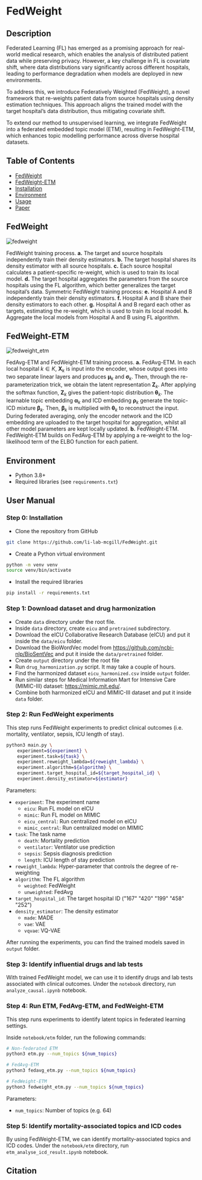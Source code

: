 # FedWeight

## Description
Federated Learning (FL) has emerged as a promising approach for real-world medical research, which enables the analysis of distributed patient data while preserving privacy. However, a key challenge in FL is covariate shift, where data distributions vary significantly across different hospitals, leading to performance degradation when models are deployed in new environments.

To address this, we introduce Federatively Weighted (FedWeight), a novel framework that re-weights patient data from source hospitals using density estimation techniques. This approach aligns the trained model with the target hospital’s data distribution, thus mitigating covariate shift.

To extend our method to unsupervised learning, we integrate FedWeight into a federated embedded topic model (ETM), resulting in FedWeight-ETM, which enhances topic modelling performance across diverse hospital datasets.

## Table of Contents
- [FedWeight](#fedweight)
- [FedWeight-ETM](#fedweight-etm)
- [Installation](#installation)
- [Environment](#environment)
- [Usage](#usage)
- [Paper](#paper)

## FedWeight

![fedweight](./img/fedweight_method.png)

FedWeight training process. **a.** The target and source hospitals independently train their density estimators. **b.** The target hospital shares its density estimator with all source hospitals. **c.** Each source hospital calculates a patient-specific re-weight, which is used to train its local model. **d.** The target hospital aggregates the parameters from the source hospitals using the FL algorithm, which better generalizes the target hospital’s data. Symmetric FedWeight training process: **e.** Hospital A and B independently train their density estimators. **f.** Hospital A and B share their density estimators to each other. **g.** Hospital A and B regard each other as targets, estimating the re-weight, which is used to train its local model. **h.** Aggregate the local models from Hospital A and B using FL algorithm.

## FedWeight-ETM

![fedweight_etm](./img/fedetm.png)

FedAvg-ETM and FedWeight-ETM training process. **a.** FedAvg-ETM. In each local hospital $k \in K$, $\mathbf{X}_k$ is input into the encoder, whose output goes into two separate linear layers and produces $\boldsymbol{\mu}_k$ and $\boldsymbol{\sigma}_k$. Then, through the re-parameterization trick, we obtain the latent representation $\mathbf{Z}_k$. After applying the softmax function, $\mathbf{Z}_k$ gives the patient-topic distribution $\boldsymbol{\theta}_k$. The learnable topic embedding $\boldsymbol{\alpha}_k$ and ICD embedding $\boldsymbol{\rho}_k$ generate the topic-ICD mixture $\boldsymbol{\beta}_k$. Then, $\boldsymbol{\beta}_k$ is multiplied with $\boldsymbol{\theta}_k$ to reconstruct the input. During federated averaging, only the encoder network and the ICD embedding are uploaded to the target hospital for aggregation, whilst all other model parameters are kept locally updated.
**b.** FedWeight-ETM. FedWeight-ETM builds on FedAvg-ETM by applying a re-weight to the log-likelihood term of the ELBO function for each patient.

## Environment
- Python 3.8+
- Required libraries (see `requirements.txt`)

## User Manual
### Step 0: Installation
- Clone the repository from GitHub
```bash
git clone https://github.com/li-lab-mcgill/FedWeight.git
```

- Create a Python virtual environment
```bash
python -m venv venv
source venv/bin/activate
```

- Install the required libraries
```bash
pip install -r requirements.txt
```

### Step 1: Download dataset and drug harmonization
- Create `data` directory under the root file.
- Inside `data` directory, create `eicu` and `pretrained` subdirectory.
- Download the eICU Collaborative Research Database (eICU) and put it inside the `data/eicu` folder.
- Download the BioWordVec model from https://github.com/ncbi-nlp/BioSentVec and put it inside the `data/pretrained` folder.
- Create `output` directory under the root file
- Run `drug_harmonization.py` script. It may take a couple of hours.
- Find the harmonized dataset `eicu_harmonized.csv` inside `output` folder.
- Run similar steps for Medical Information Mart for Intensive Care (MIMIC-III) dataset: https://mimic.mit.edu/.
- Combine both harmonized eICU and MIMIC-III dataset and put it inside `data` folder.

### Step 2: Run FedWeight experiments

This step runs FedWeight experiments to predict clinical outcomes (i.e. mortality, ventilator, sepsis, ICU length of stay).

```bash
python3 main.py \
    experiment=${experiment} \
    experiment.task=${task} \ 
    experiment.reweight_lambda=${reweight_lambda} \
    experiment.algorithm=${algorithm} \
    experiment.target_hospital_id=${target_hospital_id} \
    experiment.density_estimator=${estimator}
```
Parameters:
- `experiment`: The experiment name
    - `eicu`: Run FL model on eICU
    - `mimic`: Run FL model on MIMIC
    - `eicu_central`: Run centralized model on eICU
    - `mimic_central`: Run centralized model on MIMIC
- `task`: The task name
    - `death`: Mortality prediction
    - `ventilator`: Ventilator use prediction
    - `sepsis`: Sepsis diagnosis prediction
    - `length`: ICU length of stay prediction
- `reweight_lambda`: Hyper-parameter that controls the degree of re-weighting
- `algorithm`: The FL algorithm
    - `weighted`: FedWeight
    - `unweighted`: FedAvg
- `target_hospital_id`: The target hospital ID ("167" "420" "199" "458" "252")
- `density_estimator`: The density estimator
    - `made`: MADE
    - `vae`: VAE
    - `vqvae`: VQ-VAE

After running the experiments, you can find the trained models saved in `output` folder.

### Step 3: Identify influential drugs and lab tests
With trained FedWeight model, we can use it to identify drugs and lab tests associated with clinical outcomes. Under the `notebook` directory, run `analyze_causal.ipynb` notebook.

### Step 4: Run ETM, FedAvg-ETM, and FedWeight-ETM

This step runs experiments to identify latent topics in federated learning settings.

Inside `notebook/etm` folder, run the following commands:
```bash
# Non-federated ETM
python3 etm.py --num_topics ${num_topics}

# FedAvg-ETM
python3 fedavg_etm.py --num_topics ${num_topics}

# FedWeight-ETM
python3 fedweight_etm.py --num_topics ${num_topics}
```
Parameters:
- `num_topics`: Number of topics (e.g. 64)

### Step 5: Identify mortality-associated topics and ICD codes
By using FedWeight-ETM, we can identify mortality-associated topics and ICD codes. Under the `notebook/etm` directory, run `etm_analyse_icd_result.ipynb` notebook.

## Citation
